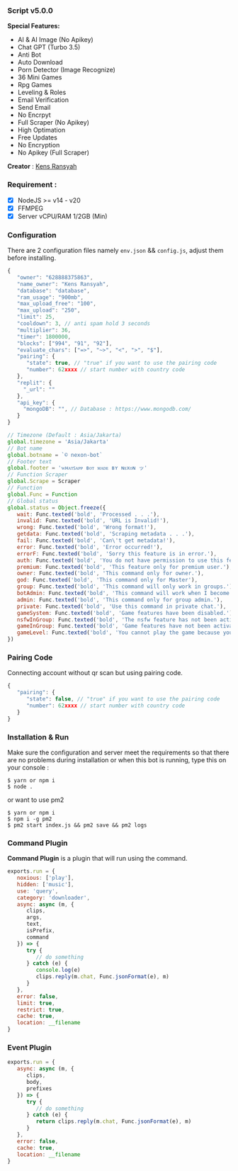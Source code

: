 ### Script v5.0.0

**Special Features:**

-  AI & AI Image (No Apikey) 
-  Chat GPT (Turbo 3.5)
-  Anti Bot
-  Auto Download
-  Porn Detector (Image Recognize)
-  36 Mini Games
-  Rpg Games
-  Leveling & Roles
-  Email Verification
-  Send Email
-  No Encrpyt
-  Full Scraper (No Apikey)
-  High Optimation
-  Free Updates
-  No Encryption
-  No Apikey (Full Scraper)


**Creator** : [Kens Ransyah](https://wa.me/628888375863)

### Requirement :

- [x] NodeJS >= v14 - v20
- [x] FFMPEG
- [x] Server vCPU/RAM 1/2GB (Min)

### Configuration

There are 2 configuration files namely ```env.json``` && ```config.js```, adjust them before installing.

```Javascript
{
   "owner": "628888375863",
   "name_owner": "Kens Ransyah",
   "database": "database",
   "ram_usage": "900mb",
   "max_upload_free": "100",
   "max_upload": "250",
   "limit": 25,
   "cooldown": 3, // anti spam hold 3 seconds
   "multiplier": 36,
   "timer": 1800000,
   "blocks": ["994", "91", "92"],
   "evaluate_chars": ["=>", "~>", "<", ">", "$"],
   "pairing": {
      "state": true, // "true" if you want to use the pairing code
      "number": 62xxxx // start number with country code
   },
   "replit": {
     "_url": ""
   },
   "api_key": {
     "mongoDB": "", // Database : https://www.mongodb.com/
   }
}
```


```Javascript
// Timezone (Default : Asia/Jakarta)
global.timezone = 'Asia/Jakarta'
// Bot name
global.botname = `© nexon-bot`
// Footer text
global.footer = 'ᴡʜᴀᴛꜱᴀᴘᴘ ʙᴏᴛ ᴍᴀᴅᴇ ʙʏ ɴᴇxᴏɴ ッ'
// Function Scraper
global.Scrape = Scraper
// Function
global.Func = Function
// Global status
global.status = Object.freeze({
   wait: Func.texted('bold', 'Processed . . .'),
   invalid: Func.texted('bold', 'URL is Invalid!'),
   wrong: Func.texted('bold', 'Wrong format!'),
   getdata: Func.texted('bold', 'Scraping metadata . . .'),
   fail: Func.texted('bold', 'Can\'t get metadata!'),
   error: Func.texted('bold', 'Error occurred!'),
   errorF: Func.texted('bold', 'Sorry this feature is in error.'),
   auth: Func.texted('bold', 'You do not have permission to use this feature, ask the owner first.'),
   premium: Func.texted('bold', 'This feature only for premium user.'),
   owner: Func.texted('bold', 'This command only for owner.'),
   god: Func.texted('bold', 'This command only for Master'),
   group: Func.texted('bold', 'This command will only work in groups.'),
   botAdmin: Func.texted('bold', 'This command will work when I become an admin.'),
   admin: Func.texted('bold', 'This command only for group admin.'),
   private: Func.texted('bold', 'Use this command in private chat.'),
   gameSystem: Func.texted('bold', 'Game features have been disabled.'),
   nsfwInGroup: Func.texted('bold', 'The nsfw feature has not been activated.'),
   gameInGroup: Func.texted('bold', 'Game features have not been activated for this group.'),
   gameLevel: Func.texted('bold', 'You cannot play the game because your level has reached the maximum limit.')
})
```


### Pairing Code

Connecting account without qr scan but using pairing code.

```Javascript
{
   "pairing": {
      "state": false, // "true" if you want to use the pairing code
      "number": 62xxxx // start number with country code
   }
}
```

### Installation & Run

Make sure the configuration and server meet the requirements so that there are no problems during installation or when this bot is running, type this on your console :

```
$ yarn or npm i
$ node .
```

or want to use pm2

```
$ yarn or npm i
$ npm i -g pm2
$ pm2 start index.js && pm2 save && pm2 logs
```

### Command Plugin

**Command Plugin** is a plugin that will run using the command.

```Javascript
exports.run = {
   noxious: ['play'],
   hidden: ['music'],
   use: 'query',
   category: 'downloader',
   async: async (m, {
      clips,
      args,
      text,
      isPrefix,
      command
   }) => {
      try {
         // do something
      } catch (e) {
         console.log(e)
         clips.reply(m.chat, Func.jsonFormat(e), m)
      }
   },
   error: false,
   limit: true,
   restrict: true,
   cache: true,
   location: __filename
}
```

### Event Plugin

```Javascript
exports.run = {
   async: async (m, {
      clips,
      body,
      prefixes
   }) => {
      try {
         // do something
      } catch (e) {
         return clips.reply(m.chat, Func.jsonFormat(e), m)
      }
   },
   error: false,
   cache: true,
   location: __filename
}
```
